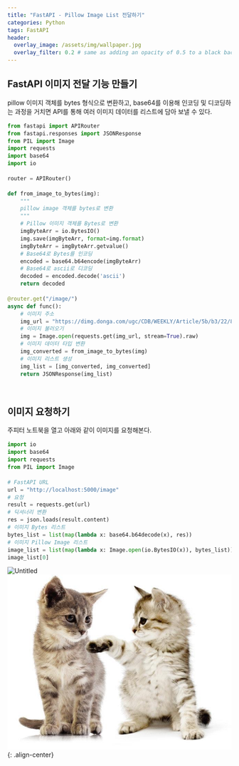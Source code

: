 ```yaml
---
title: "FastAPI - Pillow Image List 전달하기"
categories: Python
tags: FastAPI
header:
  overlay_image: /assets/img/wallpaper.jpg
  overlay_filter: 0.2 # same as adding an opacity of 0.5 to a black background
---
```


## FastAPI 이미지 전달 기능 만들기

pillow 이미지 객체를 bytes 형식으로 변환하고, base64를 이용해 인코딩 및 디코딩하는 과정을 거치면 API를 통해 여러 이미지 데이터를 리스트에 담아 보낼 수 있다.

```python
from fastapi import APIRouter
from fastapi.responses import JSONResponse
from PIL import Image
import requests
import base64
import io

router = APIRouter()

def from_image_to_bytes(img):
    """
    pillow image 객체를 bytes로 변환
    """
    # Pillow 이미지 객체를 Bytes로 변환
    imgByteArr = io.BytesIO()
    img.save(imgByteArr, format=img.format)
    imgByteArr = imgByteArr.getvalue()
    # Base64로 Bytes를 인코딩
    encoded = base64.b64encode(imgByteArr)
    # Base64로 ascii로 디코딩
    decoded = encoded.decode('ascii')
    return decoded

@router.get("/image/")
async def func():
    # 이미지 주소
    img_url = "https://dimg.donga.com/ugc/CDB/WEEKLY/Article/5b/b3/22/85/5bb32285000ed2738de6.jpg"
    # 이미지 불러오기
    img = Image.open(requests.get(img_url, stream=True).raw)
    # 이미지 데이터 타입 변환
    img_converted = from_image_to_bytes(img)
    # 이미지 리스트 생성
    img_list = [img_converted, img_converted]
    return JSONResponse(img_list)
```

<br>

## 이미지 요청하기

주피터 노트북을 열고 아래와 같이 이미지를 요청해본다.

```python
import io
import base64
import requests
from PIL import Image

# FastAPI URL
url = "http://localhost:5000/image"
# 요청
result = requests.get(url)
# 딕셔너리 변환
res = json.loads(result.content)
# 이미지 Bytes 리스트
bytes_list = list(map(lambda x: base64.b64decode(x), res))
# 이미지 Pillow Image 리스트
image_list = list(map(lambda x: Image.open(io.BytesIO(x)), bytes_list))
image_list[0]
```

![Untitled](FastAPI%20-%20%2027a0d/Untitled.png)
![PNG](/assets/img/post_img/2022-04-13-fastapi-image/img1.png){: .align-center}
